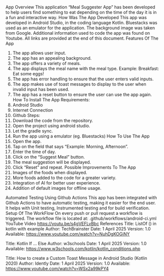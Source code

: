 App Overview
This application “Meal Suggester App” has been developed to help users find something to eat depending on the time of the day it is in a fun and interactive way.
How Was The App Developed
This app was developed in Android Studio, in the coding language Kotlin. Bluestacks was used as an emulator for the application. The background image was taken from Google. Additional information used to code the app was found on Youtube. All links are provided at the end of this document.
Features Of The App
1.	The app allows user input. 
2.	The app has an appealing background.
3.	The app offers a variety of meals.
4.	The app displays the meal name with the meal type. Example: Breakfast: Eat some eggs!
5.	The app has error handling to ensure that the user enters valid inputs.
6.	The app makes use of toast messages to display to the user when invalid input has been used.
7.	The app has a reset button to ensure the user can use the app again.
How To Install The App
Requirements:
1.	Android Studio
2.	Internet Connection
3.	Github
Steps:
1.	Download the code from the repository.
2.	Open the project using android studio.
3.	Let the gradle sync.
4.	Run the app using a emulator (eg. Bluestacks)
How To Use The App
1.	Open the app.
2.	Tap on the field that says “Example: Morning, Afternoon”.
3.	Enter the time of day.
4.	Click on the “Suggest Meal” button.
5.	The meal suggestion will be displayed.
6.	Click “Reset” and repeat.
Possible Improvements To The App
1.	Images of the foods when displayed.
2.	More foods added to the code for a greater variety.
3.	Integration of AI for better user experience.
4.	Addition of default images for offline usage.

Automated Testing Using Github Actions
This app has been integrated with Github Actions to have automatic testing, making it easier for the end user. It helps with Unit testing, Instrumented testing and for build verification.
Setup Of The WorkFlow
On every push or pull request a workflow is triggered. 
The workflow file is located at: .github/workflows/android-ci.yml
YouTube Video
https://youtu.be/s4gVEFLvBbc
References 
Title: ListOf () in kotlin with example
Author: TechBrainster
Date: 1 April 2025
Version: 1.0
Available: https://www.youtube.com/watch?v=NuhDgKOGiNY

Title: Kotlin If ... Else
Author: w3schools
Date: 1 April 2025
Version: 1.0
Available: https://www.w3schools.com/kotlin/kotlin_conditions.php

Title: How to create a Custom Toast Message in Android Studio (Kotlin 2020)
Author: Idently
Date: 1 April 2025
Version: 1.0
Available: https://www.youtube.com/watch?v=WSx2a99kPY4
